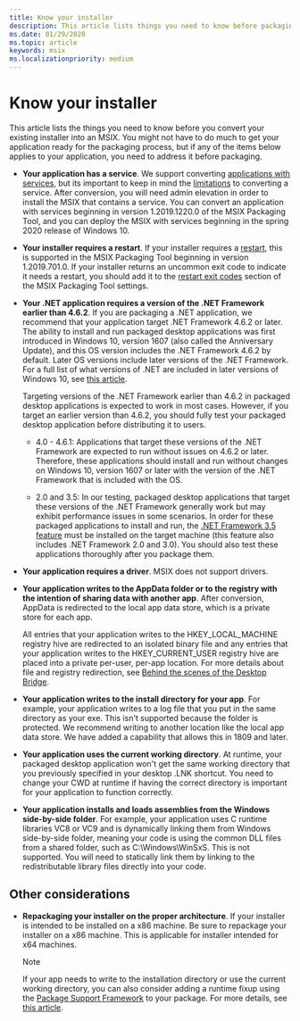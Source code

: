 ```yaml
---
title: Know your installer
description: This article lists things you need to know before packaging your desktop application. You may not need to do much to get your app ready for the packaging process.
ms.date: 01/29/2020
ms.topic: article
keywords: msix
ms.localizationpriority: medium
---
```


# Know your installer

This article lists the things you need to know before you convert your existing installer into an MSIX. You might not have to do much to get your application ready for the packaging process, but if any of the items below applies to your application, you need to address it before packaging.

+ __Your application has a service__. We support converting [applications with services](convert-an-installer-with-services.md), but its important to keep in mind the [limitations](convert-an-installer-with-services.md#known-limitations) to converting a service. After conversion, you will need admin elevation in order to install the MSIX that contains a service. You can convert an application with services beginning in version 1.2019.1220.0 of the MSIX Packaging Tool, and you can deploy the MSIX with services beginning in the spring 2020 release of Windows 10.

+ __Your installer requires a restart__. If your installer requires a [restart](support-restart.md), this is supported in the MSIX Packaging Tool beginning in version 1.2019.701.0. If your installer returns an uncommon exit code to indicate it needs a restart, you should add it to the [restart exit codes](tool-best-practices.md#other-settings) section of the MSIX Packaging Tool settings. 

+ __Your .NET application requires a version of the .NET Framework earlier than 4.6.2__. If you are packaging a .NET application, we recommend that your application target .NET Framework 4.6.2 or later. The ability to install and run packaged desktop applications was first introduced in Windows 10, version 1607 (also called the Anniversary Update), and this OS version includes the .NET Framework 4.6.2 by default. Later OS versions include later versions of the .NET Framework. For a full list of what versions of .NET are included in later versions of Windows 10, see [this article](/dotnet/framework/migration-guide/versions-and-dependencies).

  Targeting versions of the .NET Framework earlier than 4.6.2 in packaged desktop applications is expected to work in most cases. However, if you target an earlier version than 4.6.2, you should fully test your packaged desktop application before distributing it to users.

  + 4.0 - 4.6.1: Applications that target these versions of the .NET Framework are expected to run without issues on 4.6.2 or later. Therefore, these applications should install and run without changes on Windows 10, version 1607 or later with the version of the .NET Framework that is included with the OS.

  + 2.0 and 3.5: In our testing, packaged desktop applications that target these versions of the .NET Framework generally work but may exhibit performance issues in some scenarios. In order for these packaged applications to install and run, the [.NET Framework 3.5 feature](/dotnet/framework/install/dotnet-35-windows-10) must be installed on the target machine (this feature also includes .NET Framework 2.0 and 3.0). You should also test these applications thoroughly after you package them.

+ __Your application requires a driver__. MSIX does not support drivers. 

+ __Your application writes to the AppData folder or to the registry with the intention of sharing data with another app__. After conversion, AppData is redirected to the local app data store, which is a private store for each app.

  All entries that your application writes to the HKEY_LOCAL_MACHINE registry hive are redirected to an isolated binary file and any entries that your application writes to the HKEY_CURRENT_USER registry hive are placed into a private per-user, per-app location. For more details about file and registry redirection, see [Behind the scenes of the Desktop Bridge](../desktop/desktop-to-uwp-behind-the-scenes.md). 

 + __Your application writes to the install directory for your app__. For example, your application writes to a log file that you put in the same directory as your exe. This isn't supported because the folder is protected. We recommend writing to another location like the local app data store. We have added a capability that allows this in 1809 and later.

+ __Your application uses the current working directory__. At runtime, your packaged desktop application won't get the same working directory that you previously specified in your desktop .LNK shortcut. You need to change your CWD at runtime if having the correct directory is important for your application to function correctly.

+ __Your application installs and loads assemblies from the Windows side-by-side folder__. For example, your application uses C runtime libraries VC8 or VC9 and is dynamically linking them from Windows side-by-side folder, meaning your code is using the common DLL files from a shared folder, such as C:\Windows\WinSxS. This is not supported. You will need to statically link them by linking to the redistributable library files directly into your code.

## Other considerations 

+ __Repackaging your installer on the proper architecture__. If your installer is intended to be installed on a x86 machine. Be sure to repackage your installer on a x86 machine. This is applicable for installer intended for x64 machines. 

  > [!NOTE]
  > If your app needs to write to the installation directory or use the current working directory, you can also consider adding a runtime fixup using the [Package Support Framework](https://github.com/microsoft/MSIX-PackageSupportFramework) to your package. For more details, see [this article](../psf/package-support-framework.md).
